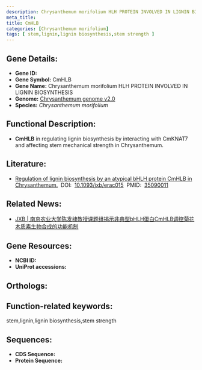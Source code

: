 ```yaml
---
description: Chrysanthemum morifolium HLH PROTEIN INVOLVED IN LIGNIN BIOSYNTHESIS ; Chrysanthemum morifolium
meta_title:
title: CmHLB
categories: [Chrysanthemum morifolium]
tags: [ stem,lignin,lignin biosynthesis,stem strength ]
---
```


## Gene Details:
- **Gene ID:**	[]()
- **Gene Symbol:** CmHLB
- **Gene Name:** Chrysanthemum morifolium HLH PROTEIN INVOLVED IN LIGNIN BIOSYNTHESIS
- **Genome:** [Chrysanthemum genome v2.0]()
- **Species:** *Chrysanthemum morifolium*

## Functional Description:
   - **CmHLB** in regulating lignin biosynthesis by interacting with CmKNAT7 and affecting stem mechanical strength in Chrysanthemum.

## Literature:
   - [Regulation of lignin biosynthesis by an atypical bHLH protein CmHLB in Chrysanthemum.]( https://academic.oup.com/jxb/article/73/8/2403/6516862#supplementary-data)&nbsp;&nbsp;DOI:&nbsp;&nbsp;[10.1093/jxb/erac015](https://academic.oup.com/jxb/article/73/8/2403/6516862#supplementary-data)&nbsp;&nbsp;PMID:&nbsp;&nbsp;[35090011](https://pubmed.ncbi.nlm.nih.gov/35090011/)

## Related News:
   - [JXB | 南京农业大学陈发棣教授课题组揭示非典型bHLH蛋白CmHLB调控菊花木质素生物合成的功能机制](https://mp.weixin.qq.com/s?__biz=Mzg3MDEwNDEyMg==&mid=2247524769&idx=2&sn=52e4d87f8ce489cb63be66ab186c2e6e&chksm=ce90ccf4f9e745e205ac04d9b1a8d457e6f3d7dd157801a9b1efdfaa613e29d64b5dd5fcc3ad&scene=27#wechat_redirect)

## Gene Resources:
- **NCBI ID:** [](https://www.ncbi.nlm.nih.gov/gene/?term=)
- **UniProt accessions:** [](https://www.uniprot.org/uniprotkb//entry)

## Orthologs:


## Function-related keywords:
stem,lignin,lignin biosynthesis,stem strength

## Sequences:
- **CDS Sequence:**
- **Protein Sequence:**

